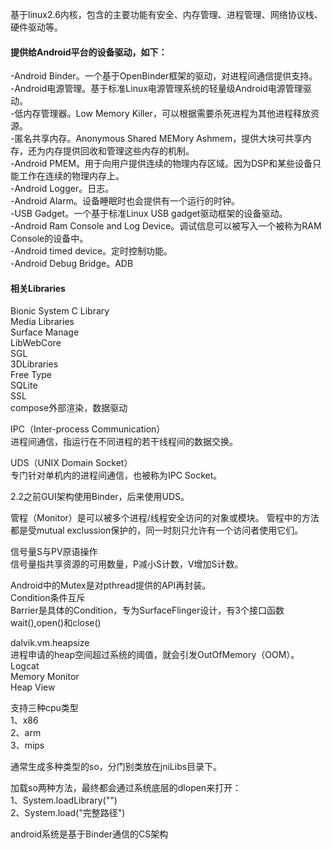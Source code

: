 基于linux2.6内核，包含的主要功能有安全、内存管理、进程管理、网络协议栈、硬件驱动等。

#### 提供给Android平台的设备驱动，如下：  
-Android Binder。一个基于OpenBinder框架的驱动，对进程间通信提供支持。  
-Android电源管理。基于标准Linux电源管理系统的轻量级Android电源管理驱动。  
-低内存管理器。Low Memory Killer，可以根据需要杀死进程为其他进程释放资源。  
-匿名共享内存。Anonymous Shared MEMory Ashmem，提供大块可共享内存，还为内存提供回收和管理这些内存的机制。  
-Android PMEM。用于向用户提供连续的物理内存区域。因为DSP和某些设备只能工作在连续的物理内存上。  
-Android Logger。日志。  
-Android Alarm。设备睡眠时也会提供有一个运行的时钟。  
-USB Gadget。一个基于标准Linux USB gadget驱动框架的设备驱动。  
-Android Ram Console and Log Device。调试信息可以被写入一个被称为RAM Console的设备中。  
-Android timed device。定时控制功能。  
-Android Debug Bridge。ADB


#### 相关Libraries  
Bionic System C Library  
Media Libraries  
Surface Manage  
LibWebCore  
SGL  
3DLibraries  
Free Type  
SQLite  
SSL  
compose外部渲染，数据驱动

IPC（Inter-process Communication）  
进程间通信，指运行在不同进程的若干线程间的数据交换。  

UDS（UNIX Domain Socket）  
专门针对单机内的进程间通信，也被称为IPC Socket。

2.2之前GUI架构使用Binder，后来使用UDS。  

管程（Monitor）是可以被多个进程/线程安全访问的对象或模块。
管程中的方法都是受mutual exclussion保护的，同一时刻只允许有一个访问者使用它们。  

信号量S与PV原语操作    
信号量指共享资源的可用数量，P减小S计数，V增加S计数。   

Android中的Mutex是对pthread提供的API再封装。  
Condition条件互斥  
Barrier是具体的Condition，专为SurfaceFlinger设计，有3个接口函数wait(),open()和close()  

dalvik.vm.heapsize  
进程申请的heap空间超过系统的阈值，就会引发OutOfMemory（OOM）。  
Logcat  
Memory Monitor  
Heap View 



支持三种cpu类型  
1、x86  
2、arm  
3、mips  


通常生成多种类型的so，分门别类放在jniLibs目录下。   

加载so两种方法，最终都会通过系统底层的dlopen来打开：  
1、System.loadLibrary("")  
2、System.load("完整路径")  


android系统是基于Binder通信的CS架构  
